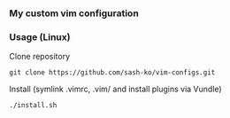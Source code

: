 ### My custom vim configuration

### Usage (Linux)

Clone repository

    git clone https://github.com/sash-ko/vim-configs.git

Install (symlink .vimrc, .vim/ and install plugins via Vundle)

    ./install.sh
